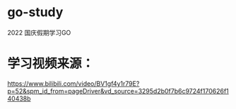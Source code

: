 # go-study
2022 国庆假期学习GO


# 学习视频来源：
https://www.bilibili.com/video/BV1gf4y1r79E?p=52&spm_id_from=pageDriver&vd_source=3295d2b0f7b6c9724f170626f140438b